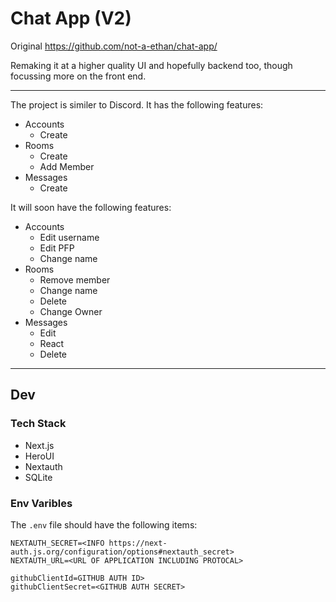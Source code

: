 # Chat App (V2)

Original https://github.com/not-a-ethan/chat-app/

Remaking it at a higher quality UI and hopefully backend too, though focussing more on the front end.

___

The project is similer to Discord. It has the following features:

- Accounts
    - Create
- Rooms
    - Create
    - Add Member
- Messages
    - Create

It will soon have the following features:

- Accounts
    - Edit username
    - Edit PFP
    - Change name
- Rooms
    - Remove member
    - Change name
    - Delete
    - Change Owner
- Messages
    - Edit
    - React
    - Delete

___

## Dev

### Tech Stack

- Next.js
- HeroUI
- Nextauth
- SQLite

### Env Varibles

The `.env` file should have the following items:

```env
NEXTAUTH_SECRET=<INFO https://next-auth.js.org/configuration/options#nextauth_secret>
NEXTAUTH_URL=<URL OF APPLICATION INCLUDING PROTOCAL>

githubClientId=GITHUB AUTH ID>
githubClientSecret=<GITHUB AUTH SECRET>
```